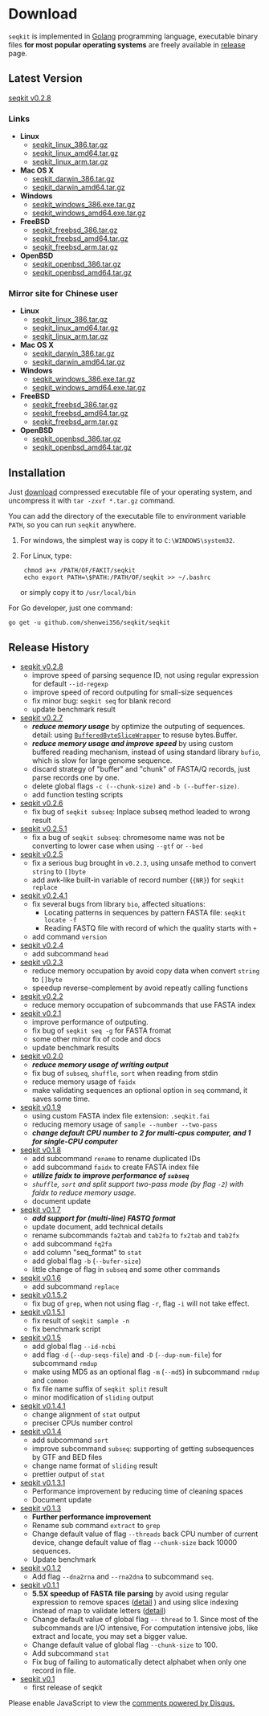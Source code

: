 # Download

`seqkit` is implemented in [Golang](https://golang.org/) programming language,
 executable binary files **for most popular operating systems** are freely available
  in [release](https://github.com/shenwei356/seqkit/releases) page.

## Latest Version

[seqkit v0.2.8](https://github.com/shenwei356/seqkit/releases/tag/v0.2.8)

### Links

- **Linux**
    - [seqkit_linux_386.tar.gz](https://github.com/shenwei356/seqkit/releases/download/v0.2.8/seqkit_linux_386.tar.gz)
    - [seqkit_linux_amd64.tar.gz](https://github.com/shenwei356/seqkit/releases/download/v0.2.8/seqkit_linux_amd64.tar.gz)
    - [seqkit_linux_arm.tar.gz](https://github.com/shenwei356/seqkit/releases/download/v0.2.8/seqkit_linux_arm.tar.gz)
- **Mac OS X**
    - [seqkit_darwin_386.tar.gz](https://github.com/shenwei356/seqkit/releases/download/v0.2.8/seqkit_darwin_386.tar.gz)
    - [seqkit_darwin_amd64.tar.gz](https://github.com/shenwei356/seqkit/releases/download/v0.2.8/seqkit_darwin_amd64.tar.gz)
- **Windows**
    - [seqkit_windows_386.exe.tar.gz](https://github.com/shenwei356/seqkit/releases/download/v0.2.8/seqkit_windows_386.exe.tar.gz)
    - [seqkit_windows_amd64.exe.tar.gz](https://github.com/shenwei356/seqkit/releases/download/v0.2.8/seqkit_windows_amd64.exe.tar.gz)
- **FreeBSD**
    - [seqkit_freebsd_386.tar.gz](https://github.com/shenwei356/seqkit/releases/download/v0.2.8/seqkit_freebsd_386.tar.gz)
    - [seqkit_freebsd_amd64.tar.gz](https://github.com/shenwei356/seqkit/releases/download/v0.2.8/seqkit_freebsd_amd64.tar.gz)
    - [seqkit_freebsd_arm.tar.gz](https://github.com/shenwei356/seqkit/releases/download/v0.2.8/seqkit_freebsd_arm.tar.gz)
- **OpenBSD**
    - [seqkit_openbsd_386.tar.gz](https://github.com/shenwei356/seqkit/releases/download/v0.2.8/seqkit_openbsd_386.tar.gz)
    - [seqkit_openbsd_amd64.tar.gz](https://github.com/shenwei356/seqkit/releases/download/v0.2.8/seqkit_openbsd_amd64.tar.gz)

### Mirror site for Chinese user

- **Linux**
    - [seqkit_linux_386.tar.gz](http://app.shenwei.me/data/seqkit/seqkit_linux_386.tar.gz)
    - [seqkit_linux_amd64.tar.gz](http://app.shenwei.me/data/seqkit/seqkit_linux_amd64.tar.gz)
    - [seqkit_linux_arm.tar.gz](http://app.shenwei.me/data/seqkit/seqkit_linux_arm.tar.gz)
- **Mac OS X**
    - [seqkit_darwin_386.tar.gz](http://app.shenwei.me/data/seqkit/seqkit_darwin_386.tar.gz)
    - [seqkit_darwin_amd64.tar.gz](http://app.shenwei.me/data/seqkit/seqkit_darwin_amd64.tar.gz)
- **Windows**
    - [seqkit_windows_386.exe.tar.gz](http://app.shenwei.me/data/seqkit/seqkit_windows_386.exe.tar.gz)
    - [seqkit_windows_amd64.exe.tar.gz](http://app.shenwei.me/data/seqkit/seqkit_windows_amd64.exe.tar.gz)
- **FreeBSD**
    - [seqkit_freebsd_386.tar.gz](http://app.shenwei.me/data/seqkit/seqkit_freebsd_386.tar.gz)
    - [seqkit_freebsd_amd64.tar.gz](http://app.shenwei.me/data/seqkit/seqkit_freebsd_amd64.tar.gz)
    - [seqkit_freebsd_arm.tar.gz](http://app.shenwei.me/data/seqkit/seqkit_freebsd_arm.tar.gz)
- **OpenBSD**
    - [seqkit_openbsd_386.tar.gz](http://app.shenwei.me/data/seqkit/seqkit_openbsd_386.tar.gz)
    - [seqkit_openbsd_amd64.tar.gz](http://app.shenwei.me/data/seqkit/seqkit_openbsd_amd64.tar.gz)

## Installation

Just [download](https://github.com/shenwei356/seqkit/releases) compressed
executable file of your operating system, and uncompress it with `tar -zxvf *.tar.gz` command.

You can add the directory of the executable file to environment variable
`PATH`, so you can run `seqkit` anywhere.

1. For windows, the simplest way is copy it to `C:\WINDOWS\system32`.

2. For Linux, type:

        chmod a+x /PATH/OF/FAKIT/seqkit
        echo export PATH=\$PATH:/PATH/OF/seqkit >> ~/.bashrc

    or simply copy it to `/usr/local/bin`

For Go developer, just one command:

    go get -u github.com/shenwei356/seqkit/seqkit

## Release History

- [seqkit v0.2.8](https://github.com/shenwei356/seqkit/releases/tag/v0.2.8)
    - improve speed of parsing sequence ID, not using regular expression for default `--id-regexp`
    - improve speed of record outputing for small-size sequences
    - fix minor bug: `seqkit seq` for blank record
    - update benchmark result
- [seqkit v0.2.7](https://github.com/shenwei356/seqkit/releases/tag/v0.2.7)
    - ***reduce memory usage*** by optimize the outputing of sequences.
      detail: using [`BufferedByteSliceWrapper`](https://godoc.org/github.com/shenwei356/util/byteutil#BufferedByteSliceWrapper) to resuse bytes.Buffer.
    - ***reduce memory usage and improve speed*** by using custom buffered
     reading mechanism, instead of using standard library `bufio`,
      which is slow for large genome sequence.
    - discard strategy of "buffer" and "chunk" of FASTA/Q records,
      just parse records one by one.
    - delete global flags `-c (--chunk-size)` and `-b (--buffer-size)`.
    - add function testing scripts
- [seqkit v0.2.6](https://github.com/shenwei356/seqkit/releases/tag/v0.2.6)
    - fix bug of `seqkit subseq`: Inplace subseq method leaded to wrong result
- [seqkit v0.2.5.1](https://github.com/shenwei356/seqkit/releases/tag/v0.2.5.1)
    - fix a bug of `seqkit subseq`: chromesome name was not be converting to lower case when using `--gtf` or `--bed`
- [seqkit v0.2.5](https://github.com/shenwei356/seqkit/releases/tag/v0.2.5)
    - fix a serious bug brought in `v0.2.3`, using unsafe method to convert `string` to `[]byte`
    - add awk-like built-in variable of record number (`{NR}`) for `seqkit replace`
- [seqkit v0.2.4.1](https://github.com/shenwei356/seqkit/releases/tag/v0.2.4.1)
    - fix several bugs from library `bio`, affected situations:
        - Locating patterns in sequences by pattern FASTA file: `seqkit locate -f`
        - Reading FASTQ file with record of which the quality starts with `+`
    - add command `version`
- [seqkit v0.2.4](https://github.com/shenwei356/seqkit/releases/tag/v0.2.4)
    - add subcommand `head`
- [seqkit v0.2.3](https://github.com/shenwei356/seqkit/releases/tag/v0.2.3)
    - reduce memory occupation by avoid copy data when convert `string` to `[]byte`
    - speedup reverse-complement by avoid repeatly calling functions
- [seqkit v0.2.2](https://github.com/shenwei356/seqkit/releases/tag/v0.2.2)
    - reduce memory occupation of subcommands that use FASTA index
- [seqkit v0.2.1](https://github.com/shenwei356/seqkit/releases/tag/v0.2.1)
    - improve performance of outputing.
    - fix bug of `seqkit seq -g` for FASTA fromat
    - some other minor fix of code and docs
    - update benchmark results
- [seqkit v0.2.0](https://github.com/shenwei356/seqkit/releases/tag/v0.2.0)
    - ***reduce memory usage of writing output***
    - fix bug of `subseq`, `shuffle`, `sort` when reading from stdin
    - reduce memory usage of `faidx`
    - make validating sequences an optional option in `seq` command, it saves some time.
- [seqkit v0.1.9](https://github.com/shenwei356/seqkit/releases/tag/v0.1.9)
    - using custom FASTA index file extension: `.seqkit.fai`
    - reducing memory usage of `sample --number --two-pass`
    - ***change default CPU number to 2 for multi-cpus computer, and 1 for single-CPU computer***
- [seqkit v0.1.8](https://github.com/shenwei356/seqkit/releases/tag/v0.1.8)
    - add subcommand `rename` to rename duplicated IDs
    - add subcommand `faidx` to create FASTA index file
    - ***utilize faidx to improve performance of `subseq`***
    - *`shuffle`, `sort` and split support two-pass mode (by flag `-2`) with faidx to reduce memory usage.*
    - document update
- [seqkit v0.1.7](https://github.com/shenwei356/seqkit/releases/tag/v0.1.7)
    - ***add support for (multi-line) FASTQ format***
    - update document, add technical details
    - rename subcommands `fa2tab` and `tab2fa` to `fx2tab` and `tab2fx`
    - add subcommand `fq2fa`
    - add column "seq_format" to `stat`
    - add global flag `-b` (`--bufer-size`)
    - little change of flag in `subseq` and some other commands
- [seqkit v0.1.6](https://github.com/shenwei356/seqkit/releases/tag/v0.1.6)
    - add subcommand `replace`
- [seqkit v0.1.5.2](https://github.com/shenwei356/seqkit/releases/tag/v0.1.5.2)
    - fix bug of `grep`, when not using flag `-r`, flag `-i` will not take effect.
- [seqkit v0.1.5.1](https://github.com/shenwei356/seqkit/releases/tag/v0.1.5.1)
    - fix result of `seqkit sample -n`
    - fix benchmark script
- [seqkit v0.1.5](https://github.com/shenwei356/seqkit/releases/tag/v0.1.5)
    - add global flag `--id-ncbi`
    - add flag `-d` (`--dup-seqs-file`) and `-D` (`--dup-num-file`) for subcommand `rmdup`
    - make using MD5 as an optional flag `-m` (`--md5`) in subcommand `rmdup` and `common`
    - fix file name suffix of `seqkit split` result
    - minor modification of `sliding` output
- [seqkit v0.1.4.1](https://github.com/shenwei356/seqkit/releases/tag/v0.1.4.1)
    - change alignment of `stat` output
    - preciser CPUs number control
- [seqkit v0.1.4](https://github.com/shenwei356/seqkit/releases/tag/v0.1.4)
    - add subcommand `sort`
    - improve subcommand `subseq`: supporting of getting subsequences by GTF and BED files
    - change name format of `sliding` result
    - prettier output of `stat`
- [seqkit v0.1.3.1](https://github.com/shenwei356/seqkit/releases/tag/v0.1.3.1)
    - Performance improvement by reducing time of cleaning spaces
    - Document update
- [seqkit v0.1.3](https://github.com/shenwei356/seqkit/releases/tag/v0.1.3)
    - **Further performance improvement**
    - Rename sub command `extract` to `grep`
    - Change default value of flag `--threads` back CPU number of current device,
      change default value of flag `--chunk-size` back 10000 sequences.
    - Update benchmark
- [seqkit v0.1.2](https://github.com/shenwei356/seqkit/releases/tag/v0.1.2)
    - Add flag `--dna2rna` and `--rna2dna` to subcommand `seq`.
- [seqkit v0.1.1](https://github.com/shenwei356/seqkit/releases/tag/v0.1.1)
    - **5.5X speedup of FASTA file parsing** by avoid using regular expression to remove spaces ([detail](https://github.com/shenwei356/bio/commit/2457b877cf1b8d79d05adb1a8952f2dff9046eaf) ) and using slice indexing instead of map to validate letters ([detail](https://github.com/shenwei356/bio/commit/0f5912f6a3c6d737faacf9212f62d11c94e5044a))
    - Change default value of global flag `-- thread` to 1. Since most of the subcommands are I/O intensive,  For computation intensive jobs, like extract and locate, you may set a bigger value.
    - Change default value of global flag `--chunk-size` to 100.
    - Add subcommand `stat`
    - Fix bug of failing to automatically detect alphabet when only one record in file.
- [seqkit v0.1](https://github.com/shenwei356/seqkit/releases/tag/v0.1)
    - first release of seqkit

<div id="disqus_thread"></div>
<script>
/**
* RECOMMENDED CONFIGURATION VARIABLES: EDIT AND UNCOMMENT THE SECTION BELOW TO INSERT DYNAMIC VALUES FROM YOUR PLATFORM OR CMS.
* LEARN WHY DEFINING THESE VARIABLES IS IMPORTANT: https://disqus.com/admin/universalcode/#configuration-variables
*/
/*
var disqus_config = function () {
this.page.url = PAGE_URL; // Replace PAGE_URL with your page's canonical URL variable
this.page.identifier = PAGE_IDENTIFIER; // Replace PAGE_IDENTIFIER with your page's unique identifier variable
};
*/
(function() { // DON'T EDIT BELOW THIS LINE
var d = document, s = d.createElement('script');

s.src = '//fastakit.disqus.com/embed.js';

s.setAttribute('data-timestamp', +new Date());
(d.head || d.body).appendChild(s);
})();
</script>
<noscript>Please enable JavaScript to view the <a href="https://disqus.com/?ref_noscript" rel="nofollow">comments powered by Disqus.</a></noscript>
